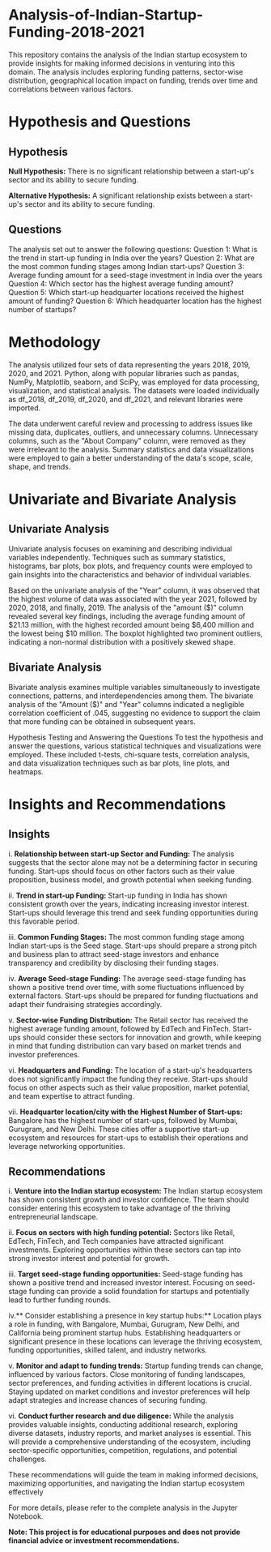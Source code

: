 # Analysis-of-Indian-Startup-Funding-2018-2021
This repository contains the analysis of the Indian startup ecosystem to provide insights for making informed decisions in venturing into this domain. The analysis includes exploring funding patterns, sector-wise distribution, geographical location impact on funding, trends over time and correlations between various factors.

# Hypothesis and Questions
## Hypothesis
**Null Hypothesis:** There is no significant relationship between a start-up's sector and its ability to secure funding.

**Alternative Hypothesis:** A significant relationship exists between a start-up's sector and its ability to secure funding.

## Questions
The analysis set out to answer the following questions:
Question 1: What is the trend in start-up funding in India over the years?
Question 2: What are the most common funding stages among Indian start-ups?
Question 3: Average funding amount for a seed-stage investment in India over the years
Question 4: Which sector has the highest average funding amount?
Question 5: Which start-up headquarter locations received the highest amount of funding?
Question 6: Which headquarter location has the highest number of startups?

# Methodology
The analysis utilized four sets of data representing the years 2018, 2019, 2020, and 2021. Python, along with popular libraries such as pandas, NumPy, Matplotlib, seaborn, and SciPy, was employed for data processing, visualization, and statistical analysis. The datasets were loaded individually as df_2018, df_2019, df_2020, and df_2021, and relevant libraries were imported.

The data underwent careful review and processing to address issues like missing data, duplicates, outliers, and unnecessary columns. Unnecessary columns, such as the "About Company" column, were removed as they were irrelevant to the analysis. Summary statistics and data visualizations were employed to gain a better understanding of the data's scope, scale, shape, and trends.

# Univariate and Bivariate Analysis
## Univariate Analysis
Univariate analysis focuses on examining and describing individual variables independently. Techniques such as summary statistics, histograms, bar plots, box plots, and frequency counts were employed to gain insights into the characteristics and behavior of individual variables.

Based on the univariate analysis of the "Year" column, it was observed that the highest volume of data was associated with the year 2021, followed by 2020, 2018, and finally, 2019. The analysis of the "amount ($)" column revealed several key findings, including the average funding amount of $21.13 million, with the highest recorded amount being $6,400 million and the lowest being $10 million. The boxplot highlighted two prominent outliers, indicating a non-normal distribution with a positively skewed shape.

## Bivariate Analysis
Bivariate analysis examines multiple variables simultaneously to investigate connections, patterns, and interdependencies among them. The bivariate analysis of the "Amount ($)" and "Year" columns indicated a negligible correlation coefficient of .045, suggesting no evidence to support the claim that more funding can be obtained in subsequent years.

Hypothesis Testing and Answering the Questions
To test the hypothesis and answer the questions, various statistical techniques and visualizations were employed. These included t-tests, chi-square tests, correlation analysis, and data visualization techniques such as bar plots, line plots, and heatmaps.

# Insights and Recommendations
## Insights
i. **Relationship between start-up Sector and Funding:** The analysis suggests that the sector alone may not be a determining factor in securing funding. Start-ups should focus on other factors such as their value proposition, business model, and growth potential when seeking funding.

ii. **Trend in start-up Funding:** Start-up funding in India has shown consistent growth over the years, indicating increasing investor interest. Start-ups should leverage this trend and seek funding opportunities during this favorable period.

iii. **Common Funding Stages:** The most common funding stage among Indian start-ups is the Seed stage. Start-ups should prepare a strong pitch and business plan to attract seed-stage investors and enhance transparency and credibility by disclosing their funding stages.

iv. **Average Seed-stage Funding:** The average seed-stage funding has shown a positive trend over time, with some fluctuations influenced by external factors. Start-ups should be prepared for funding fluctuations and adapt their fundraising strategies accordingly.

v. **Sector-wise Funding Distribution:** The Retail sector has received the highest average funding amount, followed by EdTech and FinTech. Start-ups should consider these sectors for innovation and growth, while keeping in mind that funding distribution can vary based on market trends and investor preferences.

vi. **Headquarters and Funding:** The location of a start-up's headquarters does not significantly impact the funding they receive. Start-ups should focus on other aspects such as their value proposition, market potential, and team expertise to attract funding.

vii. **Headquarter location/city with the Highest Number of Start-ups:** Bangalore has the highest number of start-ups, followed by Mumbai, Gurugram, and New Delhi. These cities offer a supportive start-up ecosystem and resources for start-ups to establish their operations and leverage networking opportunities.

## Recommendations
i. **Venture into the Indian startup ecosystem:** The Indian startup ecosystem has shown consistent growth and investor confidence. The team should consider entering this ecosystem to take advantage of the thriving entrepreneurial landscape.

ii. **Focus on sectors with high funding potential:** Sectors like Retail, EdTech, FinTech, and Tech companies have attracted significant investments. Exploring opportunities within these sectors can tap into strong investor interest and potential for growth.

iii. **Target seed-stage funding opportunities:** Seed-stage funding has shown a positive trend and increased investor interest. Focusing on seed-stage funding can provide a solid foundation for startups and potentially lead to further funding rounds.

iv.** Consider establishing a presence in key startup hubs:** Location plays a role in funding, with Bangalore, Mumbai, Gurugram, New Delhi, and California being prominent startup hubs. Establishing headquarters or significant presence in these locations can leverage the thriving ecosystem, funding opportunities, skilled talent, and industry networks.

v. **Monitor and adapt to funding trends:** Startup funding trends can change, influenced by various factors. Close monitoring of funding landscapes, sector preferences, and funding activities in different locations is crucial. Staying updated on market conditions and investor preferences will help adapt strategies and increase chances of securing funding.

vi. **Conduct further research and due diligence:** While the analysis provides valuable insights, conducting additional research, exploring diverse datasets, industry reports, and market analyses is essential. This will provide a comprehensive understanding of the ecosystem, including sector-specific opportunities, competition, regulations, and potential challenges.

These recommendations will guide the team in making informed decisions, maximizing opportunities, and navigating the Indian startup ecosystem effectively

For more details, please refer to the complete analysis in the Jupyter Notebook.

**Note: This project is for educational purposes and does not provide financial advice or investment recommendations.**
